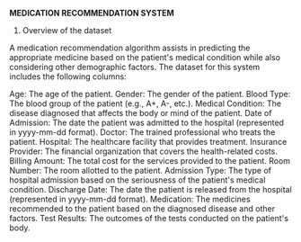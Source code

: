 **MEDICATION RECOMMENDATION SYSTEM**

1. Overview of the dataset

A medication recommendation algorithm assists in predicting the appropriate medicine based on the patient's medical condition while also considering other demographic factors. The dataset for this system includes the following columns:

 Age: The age of the patient.
 Gender: The gender of the patient.
 Blood Type: The blood group of the patient (e.g., A+, A-, etc.).
 Medical Condition: The disease diagnosed that affects the body or mind of the patient.
 Date of Admission: The date the patient was admitted to the hospital (represented in yyyy-mm-dd format).
 Doctor: The trained professional who treats the patient.
 Hospital: The healthcare facility that provides treatment.
 Insurance Provider: The financial organization that covers the health-related costs.
 Billing Amount: The total cost for the services provided to the patient.
 Room Number: The room allotted to the patient.
 Admission Type: The type of hospital admission based on the seriousness of the patient's medical condition.
 Discharge Date: The date the patient is released from the hospital  (represented in yyyy-mm-dd format).
 Medication: The medicines recommended to the patient based on the diagnosed disease and other factors.
 Test Results: The outcomes of the tests conducted on the patient's body.

